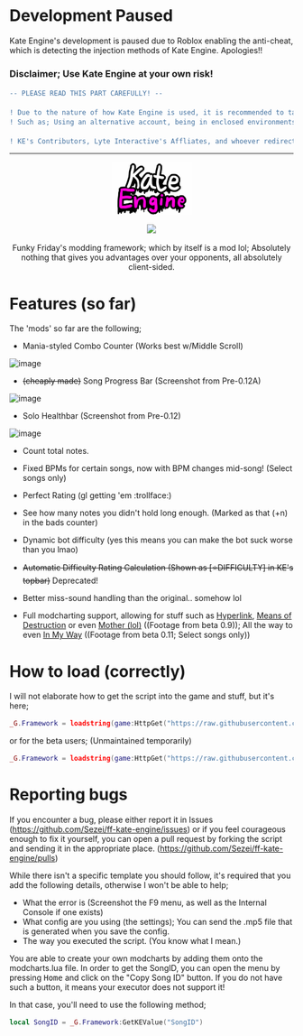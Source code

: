 # Development Paused
Kate Engine's development is paused due to Roblox enabling the anti-cheat, which is detecting the injection methods of Kate Engine. Apologies!!

### Disclaimer; Use Kate Engine at your own risk!
```diff
-- PLEASE READ THIS PART CAREFULLY! --

! Due to the nature of how Kate Engine is used, it is recommended to take safety precautions to avoid a permanent account deletion of your Roblox account;
! Such as; Using an alternative account, being in enclosed environments (VIP server, for example), etc.

! KE's Contributors, Lyte Interactive's Affliates, and whoever redirected you here have no control over what happens next if you get caught.
```

----

<p align="center">
  <img src="https://github.com/Sezei/ff-kate-engine/blob/main/kateengine_2.png?raw=true" />
</p>

<p align="center">
  <img src="https://img.shields.io/badge/latest%20version-0.12A-7300a8?style=for-the-badge" />
</p>

<p align="center">
Funky Friday's modding framework; which by itself is a mod lol; Absolutely nothing that gives you advantages over your opponents, all absolutely client-sided.
</p>

# Features (so far)
The 'mods' so far are the following;
- Mania-styled Combo Counter (Works best w/Middle Scroll)

![image](https://user-images.githubusercontent.com/49373598/168380945-e086d9be-7d29-45dd-84f8-66db7b254d29.png)
- ~~(cheaply made)~~ Song Progress Bar (Screenshot from Pre-0.12A)

![image](https://user-images.githubusercontent.com/49373598/196227193-0fb07b42-8d33-470b-85d3-871a2dccedc8.png)
- Solo Healthbar (Screenshot from Pre-0.12)

![image](https://user-images.githubusercontent.com/49373598/169907335-2f8e8313-231c-4419-8a52-ad20eceb9e5b.png)
- Count total notes.

- Fixed BPMs for certain songs, now with BPM changes mid-song! (Select songs only)

- Perfect Rating (gl getting 'em :trollface:)

- See how many notes you didn't hold long enough. (Marked as that (+n) in the bads counter)

- Dynamic bot difficulty (yes this means you can make the bot suck worse than you lmao)

- ~~Automatic Difficulty Rating Calculation (Shown as [⭐DIFFICULTY] in KE's topbar)~~ Deprecated!

- Better miss-sound handling than the original.. somehow lol

- Full modcharting support, allowing for stuff such as [Hyperlink](https://www.youtube.com/watch?v=1AxvBATQDAQ), [Means of Destruction](https://www.youtube.com/watch?v=CSoFgLZSp_8) or even [Mother (lol)](https://www.youtube.com/watch?v=mGKn6BV_Zkc) ((Footage from beta 0.9)); All the way to even [In My Way](https://youtube.com/watch?v=OLHNoE3abtI&si=EnSIkaIECMiOmarE&t=68) ((Footage from beta 0.11; Select songs only))

# How to load (correctly)
I will not elaborate how to get the script into the game and stuff, but it's here;
```lua
_G.Framework = loadstring(game:HttpGet("https://raw.githubusercontent.com/Sezei/ff-kate-engine/main/loader.lua",true))()
```

or for the beta users; (Unmaintained temporarily)
```lua
_G.Framework = loadstring(game:HttpGet("https://raw.githubusercontent.com/Sezei/ff-kate-engine/unstable/loader.lua",true))()
```

# Reporting bugs
If you encounter a bug, please either report it in Issues (https://github.com/Sezei/ff-kate-engine/issues) or if you feel courageous enough to fix it yourself, you can open a pull request by forking the script and sending it in the appropriate place. (https://github.com/Sezei/ff-kate-engine/pulls)

While there isn't a specific template you should follow, it's required that you add the following details, otherwise I won't be able to help;
- What the error is (Screenshot the F9 menu, as well as the Internal Console if one exists)
- What config are you using (the settings); You can send the .mp5 file that is generated when you save the config.
- The way you executed the script. (You know what I mean.)

You are able to create your own modcharts by adding them onto the modcharts.lua file.
In order to get the SongID, you can open the menu by pressing <kbd>Home</kbd> and click on the "Copy Song ID" button.
If you do not have such a button, it means your executor does not support it!

In that case, you'll need to use the following method;
```lua
local SongID = _G.Framework:GetKEValue("SongID")
```

